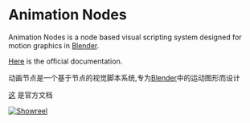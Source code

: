 Animation Nodes
===============

Animation Nodes is a node based visual scripting system designed for motion graphics in [Blender](http://blender.org).

[Here](http://animation-nodes-manual.readthedocs.org/en/latest/) is the official documentation.

动画节点是一个基于节点的视觉脚本系统,专为[Blender](http://blender.org)中的运动图形而设计

[这](http://animation-nodes-manual.readthedocs.org/en/latest/) 是官方文档

[![Showreel](https://img.youtube.com/vi/nCghhlMOwRg/0.jpg)](https://www.youtube.com/watch?v=nCghhlMOwRg)
